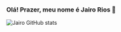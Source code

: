 ### Olá! Prazer, meu nome é Jairo Rios 🤙
![Jairo GitHub stats](https://github-readme-stats.vercel.app/api?username=jairorivers&show_icons=true&theme=radical)
